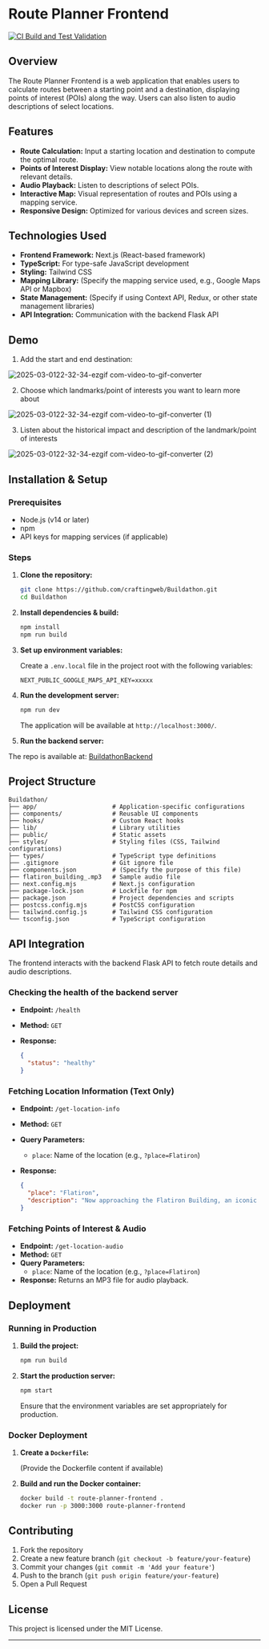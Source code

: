 # Route Planner Frontend

[![CI Build and Test Validation](https://github.com/chitangchin/BuildathonFrontend/actions/workflows/buildandtestval.yml/badge.svg)](https://github.com/chitangchin/BuildathonFrontend/actions/workflows/buildandtestval.yml)

## Overview

The Route Planner Frontend is a web application that enables users to calculate routes between a starting point and a destination, displaying points of interest (POIs) along the way. Users can also listen to audio descriptions of select locations.

## Features

- **Route Calculation:** Input a starting location and destination to compute the optimal route.
- **Points of Interest Display:** View notable locations along the route with relevant details.
- **Audio Playback:** Listen to descriptions of select POIs.
- **Interactive Map:** Visual representation of routes and POIs using a mapping service.
- **Responsive Design:** Optimized for various devices and screen sizes.

## Technologies Used

- **Frontend Framework:** Next.js (React-based framework)
- **TypeScript:** For type-safe JavaScript development
- **Styling:** Tailwind CSS
- **Mapping Library:** (Specify the mapping service used, e.g., Google Maps API or Mapbox)
- **State Management:** (Specify if using Context API, Redux, or other state management libraries)
- **API Integration:** Communication with the backend Flask API

## Demo

1. Add the start and end destination:

![2025-03-0122-32-34-ezgif com-video-to-gif-converter](https://github.com/user-attachments/assets/9a5b24cf-6ac5-4a90-9aec-33201e65470a)

2. Choose which landmarks/point of interests you want to learn more about

![2025-03-0122-32-34-ezgif com-video-to-gif-converter (1)](https://github.com/user-attachments/assets/2cb695d5-f352-40cb-a025-ebf6dbb3c42d)

3. Listen about the historical impact and description of the landmark/point of interests

![2025-03-0122-32-34-ezgif com-video-to-gif-converter (2)](https://github.com/user-attachments/assets/430db20f-4e26-49bf-9757-fc549f9ee701)

## Installation & Setup

### Prerequisites

- Node.js (v14 or later)
- npm
- API keys for mapping services (if applicable)

### Steps

1. **Clone the repository:**

   ```bash
   git clone https://github.com/craftingweb/Buildathon.git
   cd Buildathon
   ```

2. **Install dependencies & build:**

   ```bash
   npm install
   npm run build
   ```

3. **Set up environment variables:**

   Create a `.env.local` file in the project root with the following variables:

   ```env
   NEXT_PUBLIC_GOOGLE_MAPS_API_KEY=xxxxx
   ```

4. **Run the development server:**

   ```bash
   npm run dev
   ```

   The application will be available at `http://localhost:3000/`.

5. **Run the backend server:**

The repo is available at: [BuildathonBackend](https://github.com/chitangchin/BuildathonBackend)

## Project Structure

```
Buildathon/
├── app/                     # Application-specific configurations
├── components/              # Reusable UI components
├── hooks/                   # Custom React hooks
├── lib/                     # Library utilities
├── public/                  # Static assets
├── styles/                  # Styling files (CSS, Tailwind configurations)
├── types/                   # TypeScript type definitions
├── .gitignore               # Git ignore file
├── components.json          # (Specify the purpose of this file)
├── flatiron_building_.mp3   # Sample audio file
├── next.config.mjs          # Next.js configuration
├── package-lock.json        # Lockfile for npm
├── package.json             # Project dependencies and scripts
├── postcss.config.mjs       # PostCSS configuration
├── tailwind.config.js       # Tailwind CSS configuration
└── tsconfig.json            # TypeScript configuration
```

## API Integration

The frontend interacts with the backend Flask API to fetch route details and audio descriptions.

### Checking the health of the backend server

- **Endpoint:** `/health`
- **Method:** `GET`
- **Response:**

  ```json
  {
    "status": "healthy"
  }
  ```

### Fetching Location Information (Text Only)

- **Endpoint:** `/get-location-info`
- **Method:** `GET`
- **Query Parameters:**
  - `place`: Name of the location (e.g., `?place=Flatiron`)
- **Response:**

  ```json
  {
    "place": "Flatiron",
    "description": "Now approaching the Flatiron Building, an iconic triangular skyscraper..."
  }
  ```

### Fetching Points of Interest & Audio

- **Endpoint:** `/get-location-audio`
- **Method:** `GET`
- **Query Parameters:**
  - `place`: Name of the location (e.g., `?place=Flatiron`)
- **Response:** Returns an MP3 file for audio playback.

## Deployment

### Running in Production

1. **Build the project:**

   ```bash
   npm run build
   ```

2. **Start the production server:**

   ```bash
   npm start
   ```

   Ensure that the environment variables are set appropriately for production.

### Docker Deployment

1. **Create a `Dockerfile`:**

   (Provide the Dockerfile content if available)

2. **Build and run the Docker container:**

   ```bash
   docker build -t route-planner-frontend .
   docker run -p 3000:3000 route-planner-frontend
   ```

## Contributing

1. Fork the repository
2. Create a new feature branch (`git checkout -b feature/your-feature`)
3. Commit your changes (`git commit -m 'Add your feature'`)
4. Push to the branch (`git push origin feature/your-feature`)
5. Open a Pull Request

## License

This project is licensed under the MIT License.

---
